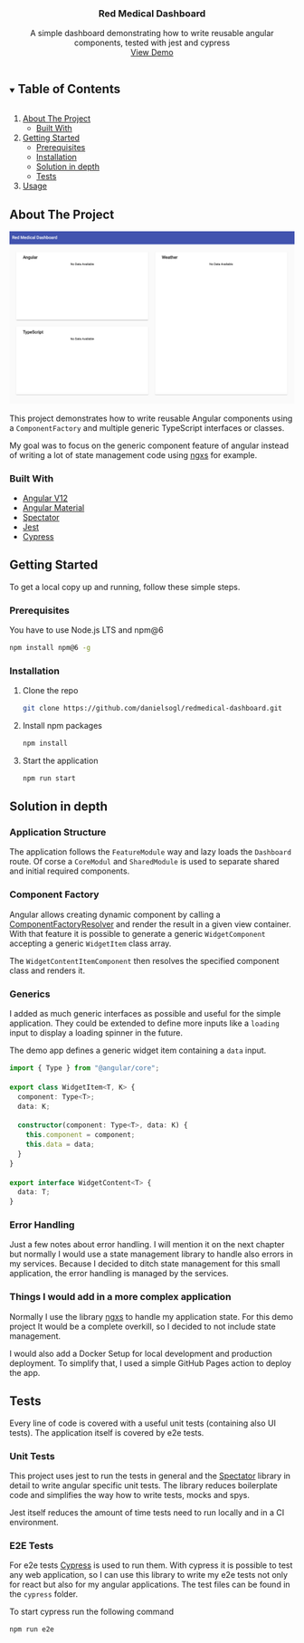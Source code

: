 <p align="center">
  <h3 align="center">Red Medical Dashboard</h3>

  <p align="center">
    A simple dashboard demonstrating how to write reusable angular components, tested with jest and cypress
    <br />
    <a href="https://danielsogl.github.io/redmedical-dashboard/dashboard">View Demo</a>
  </p>
</p>

<!-- TABLE OF CONTENTS -->
<details open="open">
  <summary><h2 style="display: inline-block">Table of Contents</h2></summary>
  <ol>
    <li>
      <a href="#about-the-project">About The Project</a>
      <ul>
        <li><a href="#built-with">Built With</a></li>
      </ul>
    </li>
    <li>
      <a href="#getting-started">Getting Started</a>
      <ul>
        <li><a href="#prerequisites">Prerequisites</a></li>
        <li><a href="#installation">Installation</a></li>
        <li><a href="#installation">Solution in depth</a></li>
        <li><a href="#installation">Tests</a></li>
      </ul>
    </li>
    <li><a href="#usage">Usage</a></li>
  </ol>
</details>

<!-- ABOUT THE PROJECT -->

## About The Project

![Dashboard Screenshot](./screenshots/screen.png)

This project demonstrates how to write reusable Angular components using a `ComponentFactory` and multiple generic TypeScript interfaces or classes.

My goal was to focus on the generic component feature of angular instead of writing a lot of state management code using [ngxs](http://ngxs.io) for example.

### Built With

- [Angular V12](https://angular.io)
- [Angular Material](https://material.angular.io)
- [Spectator](https://ngneat.github.io/spectator/)
- [Jest](https://jestjs.io)
- [Cypress](https://cypress.io)

<!-- GETTING STARTED -->

## Getting Started

To get a local copy up and running, follow these simple steps.

### Prerequisites

You have to use Node.js LTS and npm@6

```sh
npm install npm@6 -g
```

### Installation

1. Clone the repo
   ```sh
   git clone https://github.com/danielsogl/redmedical-dashboard.git
   ```
2. Install npm packages
   ```sh
   npm install
   ```
3. Start the application
   ```sh
   npm run start
   ```

<!-- SOLUTION -->

## Solution in depth

### Application Structure

The application follows the `FeatureModule` way and lazy loads the `Dashboard` route. Of corse a `CoreModul` and `SharedModule` is used to separate shared and initial required components.

### Component Factory

Angular allows creating dynamic component by calling a [ComponentFactoryResolver](https://angular.io/api/core/ComponentFactoryResolver) and render the result in a given view container. With that feature it is possible to generate a generic `WidgetComponent` accepting a generic `WidgetItem` class array.

The `WidgetContentItemComponent` then resolves the specified component class and renders it.

### Generics

I added as much generic interfaces as possible and useful for the simple application. They could be extended to define more inputs like a `loading` input to display a loading spinner in the future.

The demo app defines a generic widget item containing a `data` input.

```ts
import { Type } from "@angular/core";

export class WidgetItem<T, K> {
  component: Type<T>;
  data: K;

  constructor(component: Type<T>, data: K) {
    this.component = component;
    this.data = data;
  }
}

export interface WidgetContent<T> {
  data: T;
}
```

### Error Handling

Just a few notes about error handling. I will mention it on the next chapter but normally I would use a state management library to handle also errors in my services. Because I decided to ditch state management for this small application, the error handling is managed by the services.

### Things I would add in a more complex application

Normally I use the library [ngxs](https://www.ngxs.io) to handle my application state. For this demo project It would be a complete overkill, so I decided to not include state management.

I would also add a Docker Setup for local development and production deployment. To simplify that, I used a simple GitHub Pages action to deploy the app.

<!-- TESTS -->

## Tests

Every line of code is covered with a useful unit tests (containing also UI tests). The application itself is covered by e2e tests.

### Unit Tests

This project uses jest to run the tests in general and the [Spectator](https://ngneat.github.io/spectator/) library in detail to write angular specific unit tests. The library reduces boilerplate code and simplifies the way how to write tests, mocks and spys.

Jest itself reduces the amount of time tests need to run locally and in a CI environment.

### E2E Tests

For e2e tests [Cypress](https://cypress.io) is used to run them. With cypress it is possible to test any web application, so I can use this library to write my e2e tests not only for react but also for my angular applications. The test files can be found in the `cypress` folder.

To start cypress run the following command

```sh
npm run e2e
```
